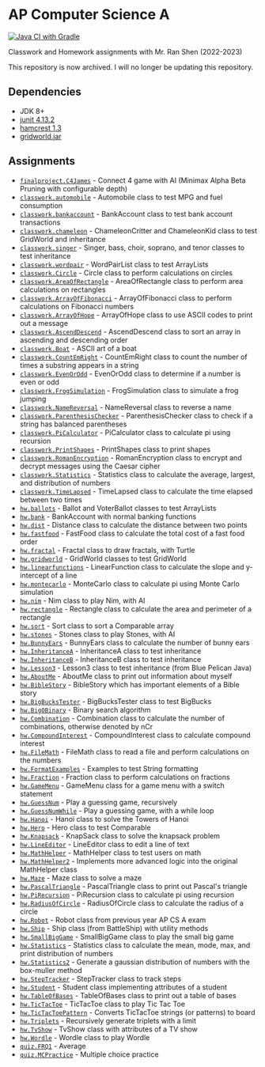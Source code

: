 # AP Computer Science A
[![Java CI with Gradle](https://github.com/twangodev/APCS/actions/workflows/gradle.yml/badge.svg)](https://github.com/twangodev/APCS/actions/workflows/gradle.yml)

Classwork and Homework assignments with Mr. Ran Shen (2022-2023)

This repository is now archived. I will no longer be updating this repository.

## Dependencies
- JDK 8+
- [junit 4.13.2](https://junit.org/junit4/)
- [hamcrest 1.3](https://hamcrest.org/JavaHamcrest/)
- [gridworld.jar](lib/gridworld.jar)

## Assignments
- [`finalproject.C4James`](src/finalproject/C4James.java) - Connect 4 game with AI (Minimax Alpha Beta Pruning with configurable depth)
- [`classwork.automobile`](src/classwork/automobile) - Automobile class to test MPG and fuel consumption
- [`classwork.bankaccount`](src/classwork/bankaccount) - BankAccount class to test bank account transactions
- [`classwork.chameleon`](src/classwork/chameleon) - ChameleonCritter and ChameleonKid class to test GridWorld and inheritance
- [`classwork.singer`](src/classwork/singer) - Singer, bass, choir, soprano, and tenor classes to test inheritance
- [`classwork.wordpair`](src/classwork/wordpair) - WordPairList class to test ArrayLists
- [`classwork.Circle`](src/classwork/Circle.java) - Circle class to perform calculations on circles
- [`classwork.AreaOfRectangle`](src/classwork/AreaOfRectangle.java) - AreaOfRectangle class to perform area calculations on rectangles
- [`classwork.ArrayOfFibonacci`](src/classwork/ArrayOfFibonacci.java) - ArrayOfFibonacci class to perform calculations on Fibonacci numbers
- [`classwork.ArrayOfHope`](src/classwork/ArrayOfHope.java) - ArrayOfHope class to use ASCII codes to print out a message
- [`classwork.AscendDescend`](src/classwork/AscendDescend.java) - AscendDescend class to sort an array in ascending and descending order
- [`classwork.Boat`](src/classwork/Boat.java) - ASCII art of a boat
- [`classwork.CountEmRight`](src/classwork/CountEmRight.java) - CountEmRight class to count the number of times a substring appears in a string
- [`classwork.EvenOrOdd`](src/classwork/EvenOrOdd.java) - EvenOrOdd class to determine if a number is even or odd
- [`classwork.FrogSimulation`](src/classwork/FrogSimulation.java) - FrogSimulation class to simulate a frog jumping
- [`classwork.NameReversal`](src/classwork/NameReversal.java) - NameReversal class to reverse a name
- [`classwork.ParenthesisChecker`](src/classwork/ParenthesisChecker.java) - ParenthesisChecker class to check if a string has balanced parentheses
- [`classwork.PiCalculator`](src/classwork/PiCalculator.java) - PiCalculator class to calculate pi using recursion
- [`classwork.PrintShapes`](src/classwork/PrintShapes.java) - PrintShapes class to print shapes
- [`classwork.RomanEncryption`](src/classwork/RomanEncryption.java) - RomanEncryption class to encrypt and decrypt messages using the Caesar cipher
- [`classwork.Statistics`](src/classwork/Statistics.java) - Statistics class to calculate the average, largest, and distribution of numbers
- [`classwork.TimeLapsed`](src/classwork/TimeLapsed.java) - TimeLapsed class to calculate the time elapsed between two times
- [`hw.ballots`](src/hw/ballots) - Ballot and VoterBallot classes to test ArrayLists
- [`hw.bank`](src/hw/bank) - BankAccount with normal banking functions
- [`hw.dist`](src/hw/dist) - Distance class to calculate the distance between two points
- [`hw.fastfood`](src/hw/fastfood) - FastFood class to calculate the total cost of a fast food order
- [`hw.fractal`](src/hw/fractal) - Fractal class to draw fractals, with Turtle
- [`hw.gridworld`](src/hw/gridworld) - GridWorld classes to test GridWorld
- [`hw.linearfunctions`](src/hw/linearfunctions) - LinearFunction class to calculate the slope and y-intercept of a line
- [`hw.montecarlo`](src/hw/montecarlo) - MonteCarlo class to calculate pi using Monte Carlo simulation
- [`hw.nim`](src/hw/nim) - Nim class to play Nim, with AI
- [`hw.rectangle`](src/hw/rectangle) - Rectangle class to calculate the area and perimeter of a rectangle
- [`hw.sort`](src/hw/sort) - Sort class to sort a Comparable array
- [`hw.stones`](src/hw/stones) - Stones class to play Stones, with AI
- [`hw.BunnyEars`](src/hw/BunnyEars.java) - BunnyEars class to calculate the number of bunny ears
- [`hw.InheritanceA`](src/hw/InheritanceA.java) - InheritanceA class to test inheritance
- [`hw.InheritanceB`](src/hw/InheritanceB.java) - InheritanceB class to test inheritance
- [`hw.Lesson3`](src/hw/Lesson3.java) - Lesson3 class to test inheritance (from Blue Pelican Java)
- [`hw.AboutMe`](src/hw/AboutMe.java) - AboutMe class to print out information about myself
- [`hw.BibleStory`](src/hw/BibleStory.java) - BibleStory which has important elements of a Bible story
- [`hw.BigBucksTester`](src/hw/BigBucksTester.java) - BigBucksTester class to test BigBucks
- [`hw.BigOBinary`](src/hw/BigOBinary.java) - Binary search algorithm
- [`hw.Combination`](src/hw/Combination.java) - Combination class to calculate the number of combinations, otherwise denoted by nCr
- [`hw.CompoundInterest`](src/hw/CompoundInterest.java) - CompoundInterest class to calculate compound interest
- [`hw.FileMath`](src/hw/FileMath.java) - FileMath class to read a file and perform calculations on the numbers
- [`hw.FormatExamples`](src/hw/FormatExamples.java) - Examples to test String formatting
- [`hw.Fraction`](src/hw/Fraction.java) - Fraction class to perform calculations on fractions
- [`hw.GameMenu`](src/hw/GameMenu.java) - GameMenu class for a game menu with a switch statement
- [`hw.GuessNum`](src/hw/GuessNum.java) - Play a guessing game, recursively
- [`hw.GuessNumWhile`](src/hw/GuessNumWhile.java) - Play a guessing game, with a while loop
- [`hw.Hanoi`](src/hw/Hanoi.java) - Hanoi class to solve the Towers of Hanoi
- [`hw.Hero`](src/hw/Hero.java) - Hero class to test Comparable
- [`hw.Knapsack`](src/hw/Knapsack.java) - KnapSack class to solve the knapsack problem
- [`hw.LineEditor`](src/hw/LineEditor.java) - LineEditor class to edit a line of text
- [`hw.MathHelper`](src/hw/MathHelper.java) - MathHelper class to test users on math
- [`hw.MathHelper2`](src/hw/MathHelper2.java) - Implements more advanced logic into the original MathHelper class
- [`hw.Maze`](src/hw/Maze.java) - Maze class to solve a maze
- [`hw.PascalTriangle`](src/hw/PascalTriangle.java) - PascalTriangle class to print out Pascal's triangle
- [`hw.PiRecursion`](src/hw/PiRecursion.java) - PiRecursion class to calculate pi using recursion
- [`hw.RadiusOfCircle`](src/hw/RadiusOfCircle.java) - RadiusOfCircle class to calculate the radius of a circle
- [`hw.Robot`](src/hw/Robot.java) - Robot class from previous year AP CS A exam
- [`hw.Ship`](src/hw/Ship.java) - Ship class (from BattleShip) with utility methods
- [`hw.SmallBigGame`](src/hw/SmallBigGame.java) - SmallBigGame class to play the small big game
- [`hw.Statistics`](src/hw/Statistics.java) - Statistics class to calculate the mean, mode, max, and print distribution of numbers
- [`hw.Statistics2`](src/hw/Statistics2.java) - Generate a gaussian distribution of numbers with the box-muller method
- [`hw.StepTracker`](src/hw/StepTracker.java) - StepTracker class to track steps
- [`hw.Student`](src/hw/Student.java) - Student class implementing attributes of a student
- [`hw.TableOfBases`](src/hw/TableOfBases.java) - TableOfBases class to print out a table of bases
- [`hw.TicTacToe`](src/hw/TicTacToe.java) - TicTacToe class to play Tic Tac Toe
- [`hw.TicTacToePattern`](src/hw/TicTacToePattern.java) - Converts TicTacToe strings (or patterns) to board
- [`hw.Triplets`](src/hw/Triplets.java) - Recursively generate triplets with a limit
- [`hw.TvShow`](src/hw/TvShow.java) - TvShow class with attributes of a TV show
- [`hw.Wordle`](src/hw/Wordle.java) - Wordle class to play Wordle
- [`quiz.FRQ1`](src/quiz/FRQ1.java) - Average
- [`quiz.MCPractice`](src/quiz/MCPractice.java) - Multiple choice practice